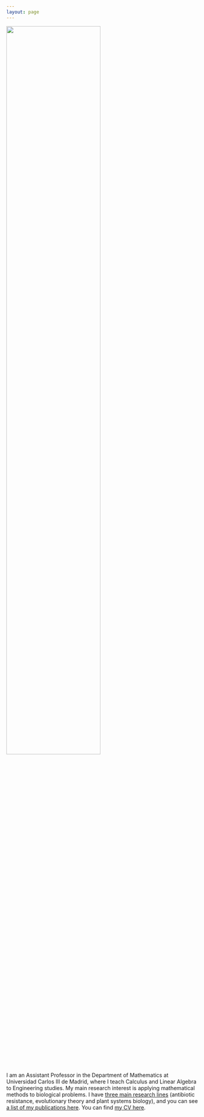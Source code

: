 ```yaml
---
layout: page
---
```


<img src="https://github.com/PabloCatalan/pablocatalan.github.io/raw/master/cv2024_edit.jpg" width="70%" height="70%">

I am an Assistant Professor in the Department of Mathematics at Universidad Carlos III de Madrid, where I teach Calculus and Linear Algebra to Engineering studies. My main research interest is applying mathematical methods to biological problems. I have [three main research lines](/research) (antibiotic resistance, evolutionary theory and plant systems biology), and you can see [a list of my publications here](/publications). You can find [my CV here](/pablocatalan_cveng.pdf).
